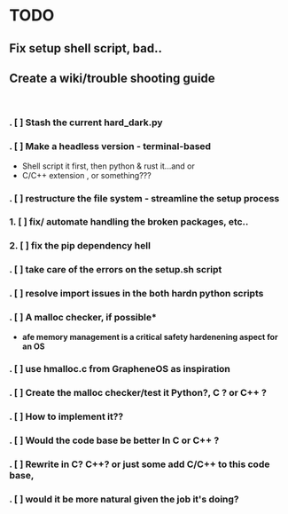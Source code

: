 
# TODO


## Fix setup shell script, bad..

## Create a wiki/trouble shooting guide

<br>

### . [ ]  Stash the current hard_dark.py

### . [ ]  Make a headless version - terminal-based

- Shell script it first, then python & rust it...and or 
- C/C++ extension , or something???


### . [ ]  restructure the file system - streamline the setup process


### 1. [ ] fix/ automate handling the broken packages, etc..

### 2. [ ] fix the pip dependency hell

### . [ ] take care of the errors on the setup.sh script 

### . [ ] resolve import issues in the both hardn python scripts





### . [ ] A malloc checker, if possible*
- __afe memory management is a critical safety hardenening aspect for an OS__

### . [ ] use hmalloc.c from GrapheneOS as inspiration

### . [ ] Create the malloc checker/test it Python?, C ? or C++ ?

### . [ ] How to implement it??

### . [ ] Would the code base be better In C or C++ ?

### . [ ] Rewrite in C? C++? or just some add C/C++ to this code base, 

### . [ ] would it be more natural given the job it's doing?